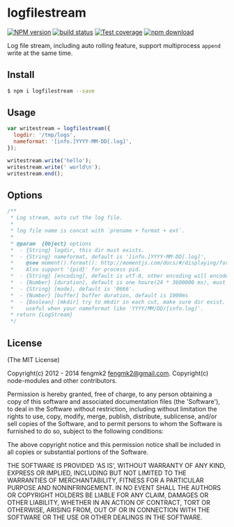 logfilestream
=========

[![NPM version][npm-image]][npm-url]
[![build status][travis-image]][travis-url]
[![Test coverage][cov-image]][cov-url]
[![npm download][download-image]][download-url]

[npm-image]: https://img.shields.io/npm/v/logfilestream.svg?style=flat-square
[npm-url]: https://npmjs.org/package/logfilestream
[travis-image]: https://img.shields.io/travis/node-modules/logfilestream.svg?style=flat-square
[travis-url]: https://travis-ci.org/node-modules/logfilestream
[cov-image]: http://codecov.io/github/modules/logfilestream/coverage.svg?branch=master
[cov-url]: http://codecov.io/github/modules/logfilestream?branch=master
[david-image]: https://img.shields.io/david/node-modules/logfilestream.svg?style=flat-square
[david-url]: https://david-dm.org/node-modules/logfilestream
[download-image]: https://img.shields.io/npm/dm/logfilestream.svg?style=flat-square
[download-url]: https://npmjs.org/package/logfilestream

Log file stream, including auto rolling feature, support multiprocess `append` write at the same time.

## Install

```sh
$ npm i logfilestream --save
```

## Usage

```js
var writestream = logfilestream({
  logdir: '/tmp/logs',
  nameformat: '[info.]YYYY-MM-DD[.log]',
});

writestream.write('hello');
writestream.write(' world\n');
writestream.end();
```

## Options

```js
/**
 * Log stream, auto cut the log file.
 *
 * log file name is concat with `prename + format + ext`.
 *
 * @param  {Object} options
 *  - {String} logdir, this dir must exists.
 *  - {String} nameformat, default is '[info.]YYYY-MM-DD[.log]',
 *    @see moment().format(): http://momentjs.com/docs/#/displaying/format/
 *    Also support '{pid}' for process pid.
 *  - {String} [encoding], default is utf-8, other encoding will encode by iconv-lite
 *  - {Number} [duration], default is one houre(24 * 3600000 ms), must >= 60s.
 *  - {String} [mode], default is '0666'.
 *  - {Number} [buffer] buffer duration, default is 1000ms
 *  - {Boolean} [mkdir] try to mkdir in each cut, make sure dir exist.
 *    useful when your nameformat like 'YYYY/MM/DD/[info.log]'.
 * return {LogStream}
 */
```

## License

(The MIT License)

Copyright(c) 2012 - 2014 fengmk2 <fengmk2@gmail.com>.
Copyright(c) node-modules and other contributors.

Permission is hereby granted, free of charge, to any person obtaining
a copy of this software and associated documentation files (the
'Software'), to deal in the Software without restriction, including
without limitation the rights to use, copy, modify, merge, publish,
distribute, sublicense, and/or sell copies of the Software, and to
permit persons to whom the Software is furnished to do so, subject to
the following conditions:

The above copyright notice and this permission notice shall be
included in all copies or substantial portions of the Software.

THE SOFTWARE IS PROVIDED 'AS IS', WITHOUT WARRANTY OF ANY KIND,
EXPRESS OR IMPLIED, INCLUDING BUT NOT LIMITED TO THE WARRANTIES OF
MERCHANTABILITY, FITNESS FOR A PARTICULAR PURPOSE AND NONINFRINGEMENT.
IN NO EVENT SHALL THE AUTHORS OR COPYRIGHT HOLDERS BE LIABLE FOR ANY
CLAIM, DAMAGES OR OTHER LIABILITY, WHETHER IN AN ACTION OF CONTRACT,
TORT OR OTHERWISE, ARISING FROM, OUT OF OR IN CONNECTION WITH THE
SOFTWARE OR THE USE OR OTHER DEALINGS IN THE SOFTWARE.

